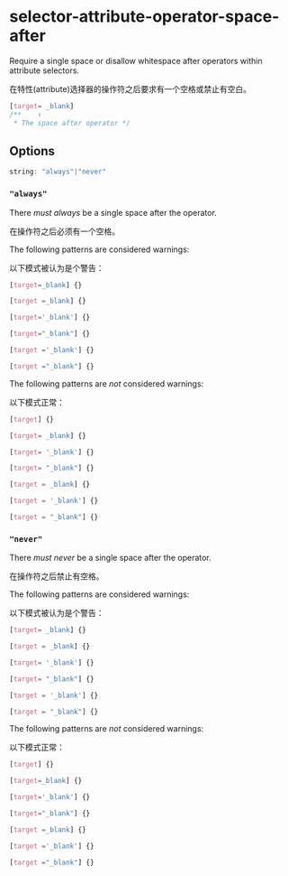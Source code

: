 # selector-attribute-operator-space-after

Require a single space or disallow whitespace after operators within attribute selectors.

在特性(attribute)选择器的操作符之后要求有一个空格或禁止有空白。

```css
[target= _blank]
/**    ↑    
 * The space after operator */
```

## Options

```js
string: "always"|"never"
```

### `"always"`

There *must always* be a single space after the operator.

在操作符之后必须有一个空格。

The following patterns are considered warnings:

以下模式被认为是个警告：

```css
[target=_blank] {}
```

```css
[target =_blank] {}
```

```css
[target='_blank'] {}
```

```css
[target="_blank"] {}
```

```css
[target ='_blank'] {}
```

```css
[target ="_blank"] {}
```

The following patterns are *not* considered warnings:

以下模式正常：

```css
[target] {}
```

```css
[target= _blank] {}
```

```css
[target= '_blank'] {}
```

```css
[target= "_blank"] {}
```

```css
[target = _blank] {}
```

```css
[target = '_blank'] {}
```

```css
[target = "_blank"] {}
```

### `"never"`

There *must never* be a single space after the operator.

在操作符之后禁止有空格。

The following patterns are considered warnings:

以下模式被认为是个警告：

```css
[target= _blank] {}
```

```css
[target = _blank] {}
```

```css
[target= '_blank'] {}
```

```css
[target= "_blank"] {}
```

```css
[target = '_blank'] {}
```

```css
[target = "_blank"] {}
```

The following patterns are *not* considered warnings:

以下模式正常：

```css
[target] {}
```

```css
[target=_blank] {}
```

```css
[target='_blank'] {}
```

```css
[target="_blank"] {}
```

```css
[target =_blank] {}
```

```css
[target ='_blank'] {}
```

```css
[target ="_blank"] {}
```

